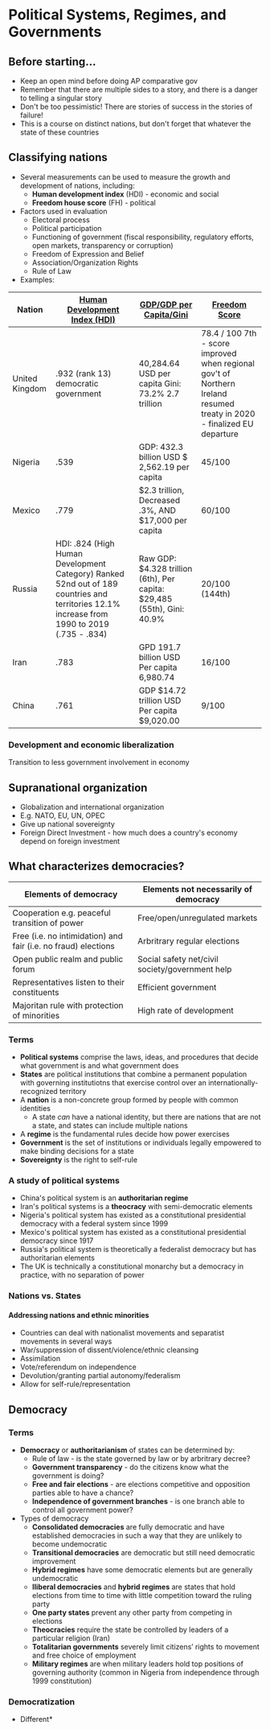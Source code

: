 # Political Systems, Regimes, and Governments

## Before starting...

* Keep an open mind before doing AP comparative gov
* Remember that there are multiple sides to a story, and there is a danger to telling a singular story
* Don't be too pessimistic! There are stories of success in the stories of failure!
* This is a course on distinct nations, but don't forget that whatever the state of these countries

## Classifying nations

* Several measurements can be used to measure the growth and development of nations, including:
	* **Human development index** (HDI) - economic and social
	* **Freedom house score** (FH) - political
* Factors used in evaluation
	* Electoral process
	* Political participation
	* Functioning of government (fiscal responsibility, regulatory efforts, open markets, transparency or corruption)
	* Freedom of Expression and Belief
	* Association/Organization Rights
	* Rule of Law
* Examples:

| Nation | [Human Development Index (HDI)](https://www.cia.gov/the-world-factbook/countries/) | [GDP/GDP per Capita/Gini ](https://www.cia.gov/the-world-factbook/countries/) | [Freedom Score](https://freedomhouse.org/) | 
|--------|---------|---------|---------|
| United Kingdom | .932 (rank 13) democratic government | 40,284.64 USD per capita Gini: 73.2% 2.7 trillion | 78.4 / 100 7th - score improved when regional gov't of Northern Ireland resumed treaty in 2020 - finalized EU departure | 
| Nigeria | .539 | GDP: 432.3 billion USD $ 2,562.19 per capita | 45/100 |
| Mexico | .779 | $2.3 trillion, Decreased .3%, AND $17,000 per capita | 60/100 | 
| Russia | HDI: .824 (High Human Development Category) Ranked 52nd out of 189 countries and territories 12.1% increase from 1990 to 2019 (.735 - .834) | Raw GDP: $4.328 trillion (6th), Per capita: $29,485 (55th), Gini: 40.9% | 20/100 (144th) |
| Iran | .783 | GPD 191.7 billion USD Per capita 6,980.74 | 16/100 | 
| China | .761 | GDP $14.72 trillion USD Per capita $9,020.00 | 9/100 |

### Development and economic liberalization 

Transition to less government involvement in economy

## Supranational organization

* Globalization and international organization
* E.g. NATO, EU, UN, OPEC
* Give up national sovereignty
* Foreign Direct Investment - how much does a country's economy depend on foreign investment

## What characterizes democracies?

| Elements of democracy | Elements not necessarily of democracy |
|--------------------|----------------|
| Cooperation e.g. peaceful transition of power | Free/open/unregulated markets | 
| Free (i.e. no intimidation) and fair (i.e. no fraud) elections | Arbritrary regular elections | 
| Open public realm and public forum | Social safety net/civil society/government help |
| Representatives listen to their constituents | Efficient government |
| Majoritan rule with protection of minorities | High rate of development |

### Terms

* **Political systems** comprise the laws, ideas, and procedures that decide what government is and what government does
* **States** are political institutions that combine a permanent population with governing institutiotns that exercise control over an internationally-recognized territory
* A **nation** is a non-concrete group formed by people with common identities
	* A state _can_ have a national identity, but there are nations that are not a state, and states can include multiple nations
* A **regime** is the fundamental rules decide how power exercises
* **Government** is the set of institutions or individuals legally empowered to make binding decisions for a state
* **Sovereignty** is the right to self-rule

### A study of political systems

* China's political system is an **authoritarian regime**
* Iran's political systems is a **theocracy** with semi-democratic elements
* Nigeria's political system has existed as a constitutional presidential democracy with a federal system since 1999
* Mexico's political system has existed as a constitutional presidential democracy since 1917
* Russia's political system is theoretically a federalist democracy but has authoritarian elements
* The UK is technically a constitutional monarchy but a democracy in practice, with no separation of power

### Nations vs. States

#### Addressing nations and ethnic minorities

* Countries can deal with nationalist movements and separatist movements in several ways
* War/suppression of dissent/violence/ethnic cleansing
* Assimilation
* Vote/referendum on independence
* Devolution/granting partial autonomy/federalism
* Allow for self-rule/representation

## Democracy

### Terms

* **Democracy** or **authoritarianism** of states can be determined by:
	* Rule of law - is the state governed by law or by arbritrary decree?
	* **Government transparency** - do the citizens know what the government is doing? 
	* **Free and fair elections** - are elections competitive and opposition parties able to have a chance?
	* **Independence of government branches** - is one branch able to control all government power?
* Types of democracy
	* **Consolidated democracies** are fully democratic and have established democracies in such a way that they are unlikely to become undemocratic
	* **Transitional democracies** are democratic but still need democratic improvement
	* **Hybrid regimes** have some democratic elements but are generally undemocratic
	* **Iliberal democracies** and **hybrid regimes** are states that hold elections from time to time with little competition toward the ruling party
	* **One party states** prevent any other party from competing in elections
	* **Theocracies** require the state be controlled by leaders of a particular religion (Iran)
	* **Totalitarian governments** severely limit citizens’ rights to movement and free choice of employment
	* **Military regimes** are when military leaders hold top positions of governing authority (common in Nigeria from independence through 1999 constitution)

### Democratization

* Different*
